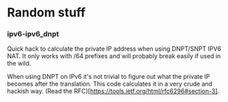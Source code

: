 # Random stuff

### ipv6-ipv6_dnpt

Quick hack to calculate the private IP address when using DNPT/SNPT IPV6 NAT. It only works with /64 prefixes and will probably break easily if used in the wild.

When using DNPT on IPv6 it's not trivial to figure out what the private IP becomes after the translation. This code calculates it in a very crude and hackish way. (Read the RFC)[https://tools.ietf.org/html/rfc6296#section-3].
